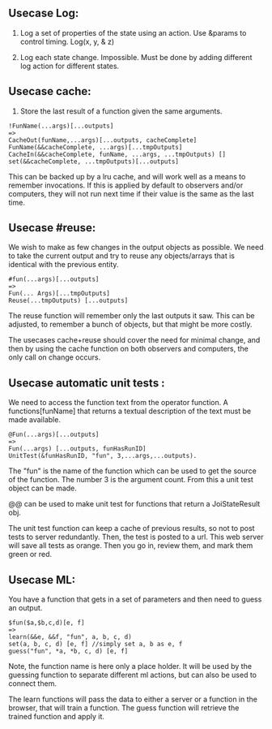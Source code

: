 ## Usecase Log:

1. Log a set of properties of the state using an action. Use &params to control timing. Log(x, y, & z)
   
2. Log each state change. Impossible. Must be done by adding different log action for different states.

## Usecase cache:

1. Store the last result of a function given the same arguments.

```
!FunName(...args)[...outputs]
=>
CacheOut(funName,...args)[...outputs, cacheComplete]
FunName(&&cacheComplete, ...args)[...tmpOutputs]
CacheIn(&&cacheComplete, funName, ...args, ...tmpOutputs) []
set(&&cacheComplete, ...tmpOutputs)[...outputs]
```

This can be backed up by a lru cache, and will work well as a means to remember invocations. If this is applied by default to observers and/or computers, they will not run next time if their value is the same as the last time.

## Usecase #reuse:

We wish to make as few changes in the output objects as possible. We need to take the current output and try to reuse any objects/arrays that is identical with the previous entity.

```
#fun(...args)[...outputs]
=>
Fun(... Args)[...tmpOutputs]
Reuse(...tmpOutputs) [...outputs]
```

The reuse function will remember only the last outputs it saw. This can be adjusted, to remember a bunch of objects, but that might be more costly.

The usecases cache+reuse should cover the need for minimal change, and then by using the cache function on both observers and computers, the only call on change occurs.


## Usecase automatic unit tests :

We need to access the function text from the operator function. A functions[funName] that returns a textual description of the text must be made available.

```
@Fun(...args)[...outputs]
=>
Fun(...args) [...outputs, funHasRunID]
UnitTest(&funHasRunID, "fun", 3,...args,...outputs).
```

The "fun" is the name of the function which can be used to get the source of the function. The number 3 is the argument count. From this a unit test object can be made.

@@ can be used to make unit test for functions that return a JoiStateResult obj.

The unit test function can keep a cache of previous results, so not to post tests to server redundantly. Then, the test is posted to a url. This web server will save all tests as orange. Then you go in, review them, and mark them green or red.

## Usecase ML:
You have a function that gets in a set of parameters and then need to guess an output.

```
$fun($a,$b,c,d)[e, f]
=>
learn(&&e, &&f, "fun", a, b, c, d)
set(a, b, c, d) [e, f] //simply set a, b as e, f
guess("fun", *a, *b, c, d) [e, f]
```

Note, the function name is here only a place holder. It will be used by the guessing function to separate different ml actions, but can also be used to connect them.

The learn functions will pass the data to either a server or a function in the browser, that will train a function. The guess function will retrieve the trained function and apply it.
